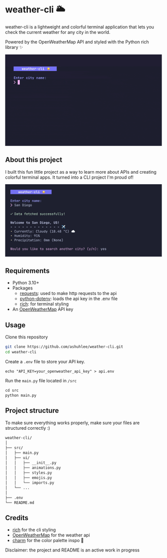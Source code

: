 # weather-cli 🌥️
weather-cli is a lightweight and colorful terminal application that lets you check the current weather for any city in the world.

Powered by the OpenWeatherMap API and styled with the Python rich library ✨

![preview](preview/preview-1.gif)

## About this project
I built this fun little project as a way to learn more about APIs and creating colorful terminal apps. It turned into a CLI project I'm proud of!

![preview](preview/preview-2.png)

## Requirements
- Python 3.10+
- Packages
  - [requests](https://pypi.org/project/requests/): used to make http requests to the api
  - [python-dotenv](https://pypi.org/project/python-dotenv/): loads the api key in the .env file
  - [rich](https://rich.readthedocs.io/en/latest/introduction.html): for terminal styling
- An [OpenWeatherMap](https://openweathermap.org) API key

## Usage
Clone this repository
```zsh
git clone https://github.com/ashuhlee/weather-cli.git
cd weather-cli
```
Create a `.env` file to store your API key.
```
echo "API_KEY=your_openweather_api_key" > api.env
```
Run the `main.py` file located in `/src`
```
cd src
python main.py
```

## Project structure
To make sure everything works properly, make sure your files are structured correctly :)
```
weather-cli/
│
├── src/
│   ├── main.py
│   ├── ui/
│   │   ├── __init__.py
│   │   ├── animations.py
│   │   ├── styles.py
│   │   ├── emojis.py
│   │   └── imports.py
│   └── ...
│
├── .env
└── README.md
```

## Credits
- [rich](https://github.com/Textualize/rich) for the cli styling
- [OpenWeatherMap](https://openweathermap.org) for the weather api
- [charm](https://github.com/charmbracelet) for the color palette inspo 🎨

Disclaimer: the project and README is an active work in progress